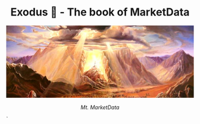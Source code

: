 <p align="center">
    <h1 align="center"> Exodus 📖 - The book of MarketData </h1>
</p>


<div align="center">
    <img src="./docs/mtsinai.jpg"></img>
    <p style="font-style: italic;">Mt. MarketData</p>
</div>
`
